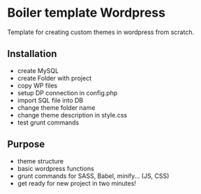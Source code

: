 # Boiler template Wordpress
Template for creating custom themes in wordpress from scratch.

## Installation
- create MySQL
- create Folder with project
- copy WP files
- setup DP connection in config.php
- import SQL file into DB
- change theme folder name
- change theme description in style.css
- test grunt commands

## Purpose
- theme structure
- basic wordpress functions
- grunt commands for SASS, Babel, minify... (JS, CSS)
- get ready for new project in two minutes! 
